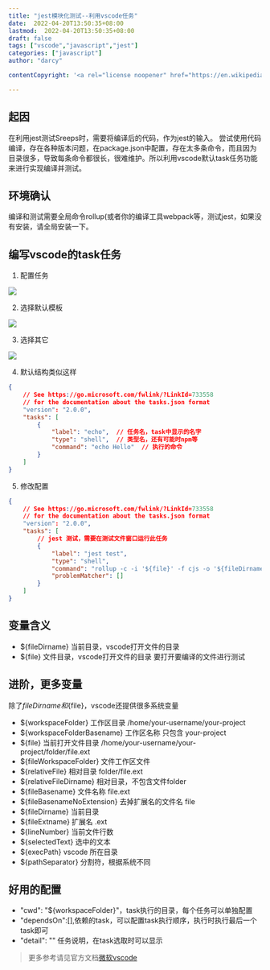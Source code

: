 ```yaml
---
title: "jest模块化测试--利用vscode任务"
date:  2022-04-20T13:50:35+08:00
lastmod:  2022-04-20T13:50:35+08:00
draft: false
tags: ["vscode","javascript","jest"]
categories: ["javascript"]
author: "darcy"

contentCopyright: '<a rel="license noopener" href="https://en.wikipedia.org/wiki/Wikipedia:Text_of_Creative_Commons_Attribution-ShareAlike_3.0_Unported_License" target="_blank">Creative Commons Attribution-ShareAlike License</a>'

---
```


## 起因
在利用jest测试Sreeps时，需要将编译后的代码，作为jest的输入。
尝试使用代码编译，存在各种版本问题，在package.json中配置，存在太多条命令，而且因为目录很多，导致每条命令都很长，很难维护。所以利用vscode默认task任务功能来进行实现编译并测试。

## 环境确认
编译和测试需要全局命令rollup(或者你的编译工具webpack等，测试jest，如果没有安装，请全局安装一下。

## 编写vscode的task任务

1. 配置任务

![](/post/mk_img/2022-04-20-13-58-20.png)

2. 选择默认模板

![](/post/mk_img/2022-04-20-13-59-55.png)

3. 选择其它

![](/post/mk_img/2022-04-20-14-00-57.png)

4. 默认结构类似这样

```json
{
    // See https://go.microsoft.com/fwlink/?LinkId=733558
    // for the documentation about the tasks.json format
    "version": "2.0.0",
    "tasks": [
        {
            "label": "echo",  // 任务名，task中显示的名字
            "type": "shell",  // 类型名，还有可能时npm等
            "command": "echo Hello"  // 执行的命令
        }
    ]
}
```

5. 修改配置

```json
{
    // See https://go.microsoft.com/fwlink/?LinkId=733558
    // for the documentation about the tasks.json format
    "version": "2.0.0",
    "tasks": [
        // jest 测试，需要在测试文件窗口运行此任务
        {
            "label": "jest test",
            "type": "shell",
            "command": "rollup -c -i '${file}' -f cjs -o '${fileDirname}'/dist/main.js && jest '${fileDirname}'",
            "problemMatcher": []
        }
    ]
}
```

## 变量含义
+ ${fileDirname} 当前目录，vscode打开文件的目录
+ ${file} 文件目录，vscode打开文件的目录
要打开要编译的文件进行测试

## 进阶，更多变量
除了${fileDirname}和${file}，vscode还提供很多系统变量
+ ${workspaceFolder} 工作区目录 /home/your-username/your-project
+ ${workspaceFolderBasename} 工作区名称 只包含 your-project
+ ${file} 当前打开文件目录 /home/your-username/your-project/folder/file.ext
+ ${fileWorkspaceFolder} 文件工作区文件
+ ${relativeFile} 相对目录 folder/file.ext
+ ${relativeFileDirname} 相对目录，不包含文件folder
+ ${fileBasename} 文件名称 file.ext
+ ${fileBasenameNoExtension} 去掉扩展名的文件名 file
+ ${fileDirname} 当前目录
+ ${fileExtname}  扩展名  .ext
+ ${lineNumber} 当前文件行数
+ ${selectedText}  选中的文本
+ ${execPath} vscode 所在目录
+ ${pathSeparator}  分割符，根据系统不同

## 好用的配置
+ "cwd": "${workspaceFolder}"，task执行的目录，每个任务可以单独配置
+ "dependsOn":[],依赖的task，可以配置task执行顺序，执行时执行最后一个task即可
+ "detail": "" 任务说明，在task选取时可以显示

> 更多参考请见官方文档[微软vscode](https://code.visualstudio.com/docs/editor/tasks#vscode)